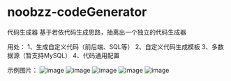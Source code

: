 # noobzz-codeGenerator
代码生成器
基于若依代码生成思路，抽离出一个独立的代码生成器

用处：
1、生成自定义代码（前后端、SQL等）
2、自定义代码生成模板
3、多数据源（暂支持MySQL）
4、代码通用配置

示例图片：
![image](https://github.com/RookieDevp/noobzz-codeGenerator/assets/88661272/4a6fe1b8-5e1e-440b-bb6c-812ae36d559b)
![image](https://github.com/RookieDevp/noobzz-codeGenerator/assets/88661272/e4b65a75-43a5-437a-814c-a6196a3a9b06)
![image](https://github.com/RookieDevp/noobzz-codeGenerator/assets/88661272/b1ab9cbe-39ba-491b-83de-caca35feb046)
![image](https://github.com/RookieDevp/noobzz-codeGenerator/assets/88661272/2619ce0c-92c3-4535-8e11-e06690415585)
![image](https://github.com/RookieDevp/noobzz-codeGenerator/assets/88661272/ebe78870-a02e-4e07-8fe6-d7c9213c1469)

